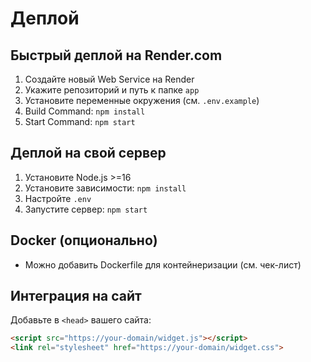 # Деплой

## Быстрый деплой на Render.com
1. Создайте новый Web Service на Render
2. Укажите репозиторий и путь к папке `app`
3. Установите переменные окружения (см. `.env.example`)
4. Build Command: `npm install`
5. Start Command: `npm start`

## Деплой на свой сервер
1. Установите Node.js >=16
2. Установите зависимости: `npm install`
3. Настройте `.env`
4. Запустите сервер: `npm start`

## Docker (опционально)
- Можно добавить Dockerfile для контейнеризации (см. чек-лист)

## Интеграция на сайт
Добавьте в `<head>` вашего сайта:
```html
<script src="https://your-domain/widget.js"></script>
<link rel="stylesheet" href="https://your-domain/widget.css">
```
